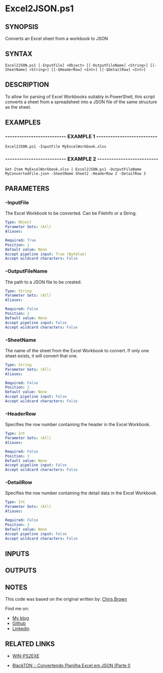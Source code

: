 # Excel2JSON.ps1

## SYNOPSIS
Converts an Excel sheet from a workbook to JSON

## SYNTAX

```
Excel2JSON.ps1 [-InputFile] <Object> [[-OutputFileName] <String>] [[-SheetName] <String>] [[-$HeaderRow] <Int>] [[-$DetailRow] <Int>]
```

## DESCRIPTION
To allow for parsing of Excel Workbooks suitably in PowerShell, this script converts a sheet from a spreadsheet into a JSON file of the same structure as the sheet.

## EXAMPLES

### -------------------------- EXAMPLE 1 --------------------------
```
Excel2JSON.ps1 -InputFile MyExcelWorkbook.xlsx
```

### -------------------------- EXAMPLE 2 --------------------------
```
Get-Item MyExcelWorkbook.xlsx | Excel2JSON.ps1 -OutputFileName MyConvertedFile.json -SheetName Sheet2 -HeaderRow 2 -DetailRow 3
```

## PARAMETERS

### -InputFile
The Excel Workbook to be converted.
Can be FileInfo or a String.

```yaml
Type: Object
Parameter Sets: (All)
Aliases: 

Required: True
Position: 1
Default value: None
Accept pipeline input: True (ByValue)
Accept wildcard characters: False
```

### -OutputFileName
The path to a JSON file to be created.

```yaml
Type: String
Parameter Sets: (All)
Aliases: 

Required: False
Position: 2
Default value: None
Accept pipeline input: False
Accept wildcard characters: False
```

### -SheetName
The name of the sheet from the Excel Workbook to convert.
If only one sheet exists, it will convert that one.

```yaml
Type: String
Parameter Sets: (All)
Aliases: 

Required: False
Position: 3
Default value: None
Accept pipeline input: False
Accept wildcard characters: False
```
### -HeaderRow
Specifies the row number containing the header in the Excel Workbook.

```yaml
Type: Int
Parameter Sets: (All)
Aliases: 

Required: False
Position: 3
Default value: None
Accept pipeline input: False
Accept wildcard characters: False
```

### -DetailRow
Specifies the row number containing the detail data in the Excel Workbook.

```yaml
Type: Int
Parameter Sets: (All)
Aliases: 

Required: False
Position: 3
Default value: None
Accept pipeline input: False
Accept wildcard characters: False
```

## INPUTS

## OUTPUTS

## NOTES
This code was based on the original written by: [Chris Brown](https://github.com/chrisbrownie/Convert-ExcelSheetToJson)

Find me on:
* [My blog](https://blacktdn.com.br/)
* [Github](https://github.com/naldodj)
* [Linkedin](https://www.linkedin.com/in/marinaldo-de-jesus-66392346/)

## RELATED LINKS

* [WIN-PS2EXE](https://github.com/MScholtes/PS2EXE)

* [BlackTDN :: Convertendo Planilha Excel em JSON (Parte I)](https://www.blacktdn.com.br/2024/05/blacktdn-convertendo-planilha-excel-em.html)

